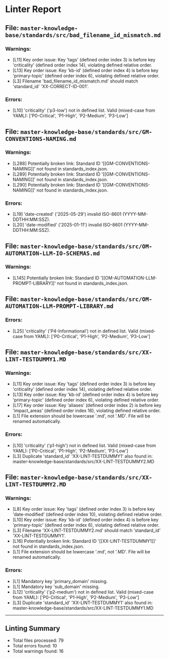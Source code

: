 # Linter Report


## File: `master-knowledge-base/standards/src/bad_filename_id_mismatch.md`
### Warnings:
  - [L11] Key order issue: Key 'tags' (defined order index 3) is before key 'criticality' (defined order index 14), violating defined relative order.
  - [L13] Key order issue: Key 'kb-id' (defined order index 4) is before key 'primary-topic' (defined order index 6), violating defined relative order.
  - [L3] Filename 'bad_filename_id_mismatch.md' should match 'standard_id' 'XX-CORRECT-ID-001'.
### Errors:
  - [L10] 'criticality' ('p3-low') not in defined list. Valid (mixed-case from YAML): ['P0-Critical', 'P1-High', 'P2-Medium', 'P3-Low']

## File: `master-knowledge-base/standards/src/GM-CONVENTIONS-NAMING.md`
### Warnings:
  - [L288] Potentially broken link: Standard ID '[[GM-CONVENTIONS-NAMING]]' not found in standards_index.json.
  - [L289] Potentially broken link: Standard ID '[[GM-CONVENTIONS-NAMING]]' not found in standards_index.json.
  - [L290] Potentially broken link: Standard ID '[[GM-CONVENTIONS-NAMING]]' not found in standards_index.json.
### Errors:
  - [L19] 'date-created' ('2025-05-29') invalid ISO-8601 (YYYY-MM-DDTHH:MM:SSZ).
  - [L20] 'date-modified' ('2025-01-11') invalid ISO-8601 (YYYY-MM-DDTHH:MM:SSZ).

## File: `master-knowledge-base/standards/src/OM-AUTOMATION-LLM-IO-SCHEMAS.md`
### Warnings:
  - [L145] Potentially broken link: Standard ID '[[OM-AUTOMATION-LLM-PROMPT-LIBRARY]]' not found in standards_index.json.

## File: `master-knowledge-base/standards/src/OM-AUTOMATION-LLM-PROMPT-LIBRARY.md`
### Errors:
  - [L25] 'criticality' ('P4-Informational') not in defined list. Valid (mixed-case from YAML): ['P0-Critical', 'P1-High', 'P2-Medium', 'P3-Low']

## File: `master-knowledge-base/standards/src/XX-LINT-TESTDUMMY1.MD`
### Warnings:
  - [L11] Key order issue: Key 'tags' (defined order index 3) is before key 'criticality' (defined order index 14), violating defined relative order.
  - [L13] Key order issue: Key 'kb-id' (defined order index 4) is before key 'primary-topic' (defined order index 6), violating defined relative order.
  - [L17] Key order issue: Key 'aliases' (defined order index 2) is before key 'impact_areas' (defined order index 16), violating defined relative order.
  - [L1] File extension should be lowercase '.md', not '.MD'. File will be renamed automatically.
### Errors:
  - [L10] 'criticality' ('p1-high') not in defined list. Valid (mixed-case from YAML): ['P0-Critical', 'P1-High', 'P2-Medium', 'P3-Low']
  - [L3] Duplicate 'standard_id' 'XX-LINT-TESTDUMMY1' also found in: master-knowledge-base/standards/src/XX-LINT-TESTDUMMY2.MD

## File: `master-knowledge-base/standards/src/XX-LINT-TESTDUMMY2.MD`
### Warnings:
  - [L8] Key order issue: Key 'tags' (defined order index 3) is before key 'date-modified' (defined order index 10), violating defined relative order.
  - [L10] Key order issue: Key 'kb-id' (defined order index 4) is before key 'primary-topic' (defined order index 6), violating defined relative order.
  - [L3] Filename 'XX-LINT-TESTDUMMY2.md' should match 'standard_id' 'XX-LINT-TESTDUMMY1'.
  - [L16] Potentially broken link: Standard ID '[[XX-LINT-TESTDUMMY1]]' not found in standards_index.json.
  - [L1] File extension should be lowercase '.md', not '.MD'. File will be renamed automatically.
### Errors:
  - [L1] Mandatory key 'primary_domain' missing.
  - [L1] Mandatory key 'sub_domain' missing.
  - [L12] 'criticality' ('p2-medium') not in defined list. Valid (mixed-case from YAML): ['P0-Critical', 'P1-High', 'P2-Medium', 'P3-Low']
  - [L3] Duplicate 'standard_id' 'XX-LINT-TESTDUMMY1' also found in: master-knowledge-base/standards/src/XX-LINT-TESTDUMMY1.MD

---
## Linting Summary
- Total files processed: 79
- Total errors found: 10
- Total warnings found: 16
